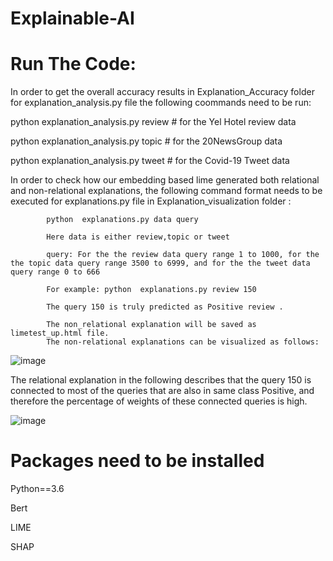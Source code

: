 # Explainable-AI

# Run The Code:

In order to get the overall accuracy results in Explanation_Accuracy folder  for explanation_analysis.py file the following coommands need to be run:


python explanation_analysis.py review # for the Yel Hotel review data

python explanation_analysis.py topic # for the 20NewsGroup data

python explanation_analysis.py tweet #  for the Covid-19 Tweet data




In order to check how our embedding based lime  generated both relational and non-relational explanations, the following command format needs to be executed
for explanations.py file in Explanation_visualization folder :


            python  explanations.py data query
            
            Here data is either review,topic or tweet
            
            query: For the the review data query range 1 to 1000, for the the topic data query range 3500 to 6999, and for the the tweet data query range 0 to 666
            
            For example: python  explanations.py review 150
            
            The query 150 is truly predicted as Positive review .
            
            The non_relational explanation will be saved as limetest_up.html file. 
            The non-relational explanations can be visualized as follows:
            
  
  ![image](https://user-images.githubusercontent.com/25291998/139792984-1ebe10d8-28c6-4ba2-930a-8f81e36faf43.png)


            
            
            
  The relational explanation in the following describes that the query 150 is connected to most of the queries that are also in same class Positive, 
  and therefore the percentage of weights of these connected queries is high.
  
  
  ![image](https://user-images.githubusercontent.com/25291998/139793091-96167b4b-6f0d-4750-a76d-3c40b6482aaf.png)


            

            
            
# Packages need to be installed

Python==3.6

Bert

LIME

SHAP
